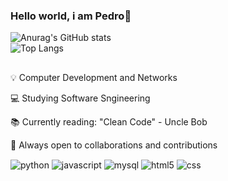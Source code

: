 ### Hello world, i am Pedro👋

![Anurag's GitHub stats](https://github-readme-stats.vercel.app/api?username=dev-pedro7&show_icons=true&theme=transparent&card_width=500)  
![Top Langs](https://github-readme-stats.vercel.app/api/top-langs/?username=dev-pedro7&layout=compact&theme=dark&card_width=500)

##
 <p>💡 Computer Development and Networks</p>
 <p>💻 Studying Software Sngineering</p>
 <p>📚 Currently reading: "Clean Code" - Uncle Bob</p>
 <p>🤝 Always open to collaborations and contributions</p>

<div style="display:inline_block">
    <img align ="center" alt= "python" src="https://img.shields.io/badge/Python-14354C?style=for-the-badge&logo=python&logoColor=white">
    <img align ="center" alt= "javascript" src="https://img.shields.io/badge/JavaScript-F7DF1E?style=for-the-badge&logo=javascript&logoColor=black">
    <img align ="center" alt= "mysql" src="https://img.shields.io/badge/MySQL-00000F?style=for-the-badge&logo=mysql&logoColor=white">
    <img align ="center" alt= "html5" src="https://img.shields.io/badge/HTML5-E34F26?style=for-the-badge&logo=html5&logoColor=white">
    <img align ="center" alt= "css" src="https://img.shields.io/badge/CSS3-1572B6?style=for-the-badge&logo=css3&logoColor=white">
</div><br/>

